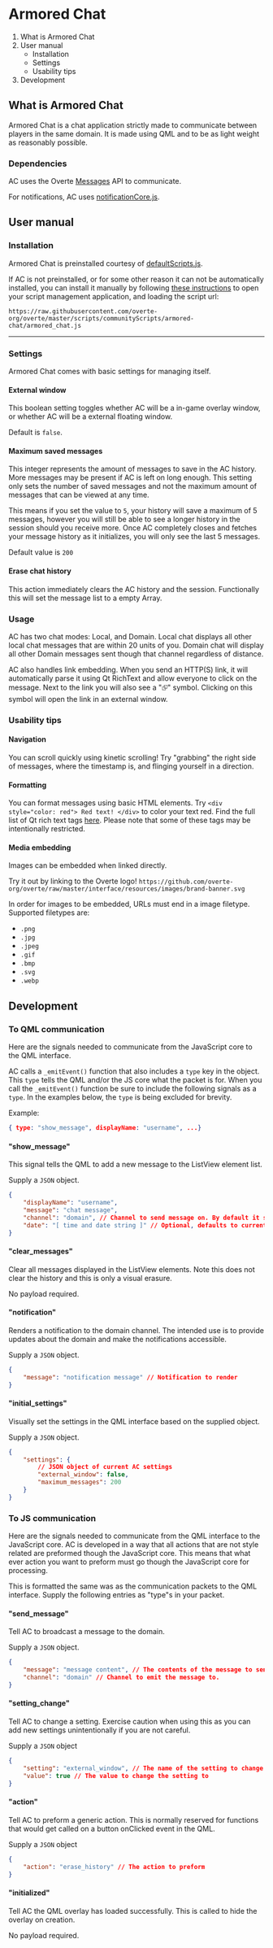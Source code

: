 # Armored Chat

1. What is Armored Chat
2. User manual
    - Installation
    - Settings
    - Usability tips
3. Development

## What is Armored Chat

Armored Chat is a chat application strictly made to communicate between players in the same domain. It is made using QML and to be as light weight as reasonably possible.

### Dependencies

AC uses the Overte [Messages](https://apidocs.overte.org/Messages.html) API to communicate.

For notifications, AC uses [notificationCore.js](https://github.com/overte-org/overte/blob/bb8bac43eadd3b20956a2ff7b0b21c28844b0f77/scripts/communityScripts/notificationCore/notificationCore.js).

## User manual

### Installation

Armored Chat is preinstalled courtesy of [defaultScripts.js](https://github.com/overte-org/overte/blob/8661e8a858663b48e8485c2cd7120dc3e2d7b87e/scripts/defaultScripts.js).

If AC is not preinstalled, or for some other reason it can not be automatically installed, you can install it manually by following [these instructions](https://github.com/overte-org/overte/blob/8661e8a858663b48e8485c2cd7120dc3e2d7b87e/scripts/defaultScripts.js) to open your script management application, and loading the script url:

```
https://raw.githubusercontent.com/overte-org/overte/master/scripts/communityScripts/armored-chat/armored_chat.js
```

---

### Settings

Armored Chat comes with basic settings for managing itself.

#### External window

This boolean setting toggles whether AC will be a in-game overlay window, or whether AC will be a external floating window.

Default is `false`.

#### Maximum saved messages

This integer represents the amount of messages to save in the AC history. More messages may be present if AC is left on long enough. This setting only sets the number of saved messages and not the maximum amount of messages that can be viewed at any time.

This means if you set the value to `5`, your history will save a maximum of 5 messages, however you will still be able to see a longer history in the session should you receive more. Once AC completely closes and fetches your message history as it initializes, you will only see the last 5 messages.

Default value is `200`

#### Erase chat history

This action immediately clears the AC history and the session. Functionally this will set the message list to a empty Array.

### Usage

AC has two chat modes: Local, and Domain. Local chat displays all other local chat messages that are within 20 units of you. Domain chat will display all other Domain messages sent though that channel regardless of distance.

AC also handles link embedding. When you send an HTTP(S) link, it will automatically parse it using Qt RichText and allow everyone to click on the message. Next to the link you will also see a "⮺" symbol. Clicking on this symbol will open the link in an external window.

### Usability tips

#### Navigation

You can scroll quickly using kinetic scrolling! Try "grabbing" the right side of messages, where the timestamp is, and flinging yourself in a direction.

#### Formatting

You can format messages using basic HTML elements. Try `<div style="color: red"> Red text! </div>` to color your text red.
Find the full list of Qt rich text tags [here](https://doc.qt.io/qt-6/richtext-html-subset.html). Please note that some of these tags may be intentionally restricted.

#### Media embedding

Images can be embedded when linked directly.

Try it out by linking to the Overte logo! `https://github.com/overte-org/overte/raw/master/interface/resources/images/brand-banner.svg`

In order for images to be embedded, URLs must end in a image filetype.
Supported filetypes are:

-   `.png`
-   `.jpg`
-   `.jpeg`
-   `.gif`
-   `.bmp`
-   `.svg`
-   `.webp`

## Development

### To QML communication

Here are the signals needed to communicate from the JavaScript core to the QML interface.

AC calls a `_emitEvent()` function that also includes a `type` key in the object. This `type` tells the QML and/or the JS core what the packet is for.
When you call the `_emitEvent()` function be sure to include the following signals as a `type`. In the examples below, the `type` is being excluded for brevity.

Example:

```json
{ type: "show_message", displayName: "username", ...}
```

#### "show_message"

This signal tells the QML to add a new message to the ListView element list.

Supply a `JSON` object.

```json
{
    "displayName": "username",
    "message": "chat message",
    "channel": "domain", // Channel to send message on. By default it should only be "domain" or "local".
    "date": "[ time and date string ]" // Optional, defaults to current time and date.
}
```

#### "clear_messages"

Clear all messages displayed in the ListView elements. Note this does not clear the history and this is only a visual erasure.

No payload required.

#### "notification"

Renders a notification to the domain channel.
The intended use is to provide updates about the domain and make the notifications accessible.

Supply a `JSON` object.

```json
{
    "message": "notification message" // Notification to render
}
```

#### "initial_settings"

Visually set the settings in the QML interface based on the supplied object.

Supply a `JSON` object.

```json
{
    "settings": {
        // JSON object of current AC settings
        "external_window": false,
        "maximum_messages": 200
    }
}
```

### To JS communication

Here are the signals needed to communicate from the QML interface to the JavaScript core. AC is developed in a way that all actions that are not style related are preformed though the JavaScript core.
This means that what ever action you want to preform must go though the JavaScript core for processing.

This is formatted the same was as the communication packets to the QML interface. Supply the following entries as "type"s in your packet.

#### "send_message"

Tell AC to broadcast a message to the domain.

Supply a `JSON` object.

```json
{
    "message": "message content", // The contents of the message to send.
    "channel": "domain" // Channel to emit the message to.
}
```

#### "setting_change"

Tell AC to change a setting. Exercise caution when using this as you can add new settings unintentionally if you are not careful.

Supply a `JSON` object

```json
{
    "setting": "external_window", // The name of the setting to change
    "value": true // The value to change the setting to
}
```

#### "action"

Tell AC to preform a generic action. This is normally reserved for functions that would get called on a button onClicked event in the QML.

Supply a `JSON` object

```json
{
    "action": "erase_history" // The action to preform
}
```

#### "initialized"

Tell AC the QML overlay has loaded successfully.
This is called to hide the overlay on creation.

No payload required.

